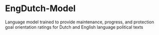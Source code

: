 # EngDutch-Model
Language model trained to provide maintenance, progress, and protection goal orientation ratings for Dutch and English language political texts
